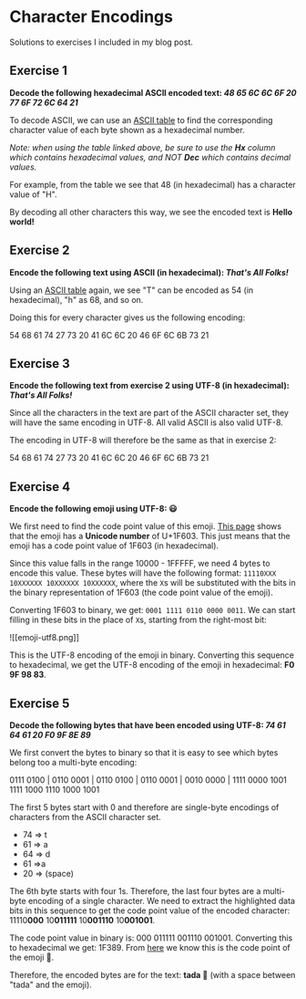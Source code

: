 # Character Encodings

Solutions to exercises I included in my blog post.

## Exercise 1
**Decode the following hexadecimal ASCII encoded text: _48 65 6C 6C 6F 20 77 6F 72 6C 64 21_**

To decode ASCII, we can use an [ASCII table](http://www.asciitable.com) to find the corresponding character value of each byte shown as a hexadecimal number.

*Note: when using the table linked above, be sure to use the **Hx** column which contains hexadecimal values, and NOT **Dec** which contains decimal values.*

For example, from the table we see that 48 (in hexadecimal) has a character value of "H".

By decoding all other characters this way, we see the encoded text is **Hello world!**


## Exercise 2
**Encode the following text using ASCII (in hexadecimal): _That's All Folks!_**

Using an [ASCII table](http://www.asciitable.com) again, we see "T" can be encoded as 54 (in hexadecimal), "h" as 68, and so on.

Doing this for every character gives us the following encoding:

54 68 61 74 27 73 20 41 6C 6C 20 46 6F 6C 6B 73 21


## Exercise 3
**Encode the following text from exercise 2 using UTF-8 (in hexadecimal): _That's All Folks!_**

Since all the characters in the text are part of the ASCII character set, they will have the same encoding in UTF-8. All valid ASCII is also valid UTF-8.

The encoding in UTF-8 will therefore be the same as that in exercise 2:

54 68 61 74 27 73 20 41 6C 6C 20 46 6F 6C 6B 73 21


## Exercise 4
**Encode the following emoji using UTF-8: 😃**

We first need to find the code point value of this emoji. [This page](https://unicode-table.com/en/1F603/) shows that the emoji has a **Unicode number** of U+1F603. This just means that the emoji has a code point value of 1F603 (in hexadecimal).

Since this value falls in the range 10000 - 1FFFFF, we need 4 bytes to encode this value. These bytes will have the following format: `11110XXX 10XXXXXX 10XXXXXX 10XXXXXX`, where the `X`s will be substituted with the bits in the binary representation of 1F603 (the code point value of the emoji).

Converting 1F603 to binary, we get: `0001 1111 0110 0000 0011`. We can start filling in these bits in the place of `X`s, starting from the right-most bit:

![[emoji-utf8.png]]

This is the UTF-8 encoding of the emoji in binary. Converting this sequence to hexadecimal, we get the UTF-8 encoding of the emoji in hexadecimal: **F0 9F 98 83**.


## Exercise 5
**Decode the following bytes that have been encoded using UTF-8: _74 61 64 61 20 F0 9F 8E 89_**

We first convert the bytes to binary so that it is easy to see which bytes belong too a multi-byte encoding:

0111 0100 | 0110 0001 | 0110 0100 | 0110 0001 | 0010 0000 | 1111 0000 1001 1111 1000 1110 1000 1001

The first 5 bytes start with 0 and therefore are single-byte encodings of characters from the ASCII character set.

- 74 => t
- 61 => a
- 64 => d
- 61 =>a
- 20 => (space)

The 6th byte starts with four 1s. Therefore, the last four bytes are a multi-byte encoding of a single character. We need to extract the highlighted data bits in this sequence to get the code point value of the encoded character: 11110**000** 10**011111** 10**001110** 10**001001**.

The code point value in binary is: 000 011111 001110 001001. Converting this to hexadecimal we get: 1F389. From [here](https://unicode-table.com/en/1F389/) we know this is the code point of the emoji 🎉.

Therefore, the encoded bytes are for the text: **tada 🎉** (with a space between "tada" and the emoji).

